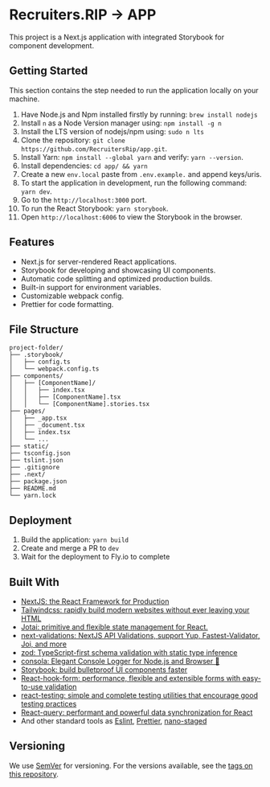 # Recruiters.RIP -> APP

This project is a Next.js application with integrated Storybook for component development.

## Getting Started

This section contains the step needed to run the application locally on your machine.

1. Have Node.js and Npm installed firstly by running: `brew install nodejs`
2. Install `n` as a Node Version manager using: `npm install -g n`
3. Install the LTS version of nodejs/npm using: `sudo n lts`
4. Clone the repository: `git clone https://github.com/RecruitersRip/app.git`.
5. Install Yarn: `npm install --global yarn` and verify: `yarn --version`.
6. Install dependencies: `cd app/ && yarn`
7. Create a new `env.local` paste from `.env.example.` and append keys/uris.
8. To start the application in development, run the following command: `yarn dev`.
9. Go to the `http://localhost:3000` port.
10. To run the React Storybook: `yarn storybook`.
11. Open `http://localhost:6006` to view the Storybook in the browser.

## Features

- Next.js for server-rendered React applications.
- Storybook for developing and showcasing UI components.
- Automatic code splitting and optimized production builds.
- Built-in support for environment variables.
- Customizable webpack config.
- Prettier for code formatting.

## File Structure

```ascii
project-folder/
├── .storybook/
│   ├── config.ts
│   └── webpack.config.ts
├── components/
│   ├── [ComponentName]/
│   │   ├── index.tsx
│   │   ├── [ComponentName].tsx
│   │   └── [ComponentName].stories.tsx
├── pages/
│   ├── _app.tsx
│   ├── _document.tsx
│   ├── index.tsx
│   └── ...
├── static/
├── tsconfig.json
├── tslint.json
├── .gitignore
├── .next/
├── package.json
├── README.md
└── yarn.lock
```

## Deployment

1. Build the application: `yarn build`
2. Create and merge a PR to `dev`
3. Wait for the deployment to Fly.io to complete

## Built With

- [NextJS: the React Framework for Production](https://nextjs.org/docs)
- [Tailwindcss: rapidly build modern websites without ever leaving your HTML](https://tailwindcss.com/)
- [Jotai: primitive and flexible state management for React.](https://docs.pmnd.rs/jotai/introduction)
- [next-validations: NextJS API Validations, support Yup, Fastest-Validator, Joi, and more](https://next-validations.productsway.com/)
- [zod: TypeScript-first schema validation with static type inference](https://github.com/colinhacks/zod)
- [consola: Elegant Console Logger for Node.js and Browser 🐨](https://github.com/unjs/consola)
- [Storybook: build bulletproof UI components faster](https://storybook.js.org)
- [React-hook-form: performance, flexible and extensible forms with easy-to-use validation](https://www.react-hook-form.com/)
- [react-testing: simple and complete testing utilities that encourage good testing practices](https://testing-library.com/)
- [React-query: performant and powerful data synchronization for React](https://react-query.tanstack.com/)
- And other standard tools as [Eslint](https://eslint.org/), [Prettier](https://prettier.io/), [nano-staged](https://github.com/usmanyunusov/nano-staged)

## Versioning

We use [SemVer](http://semver.org/) for versioning. For the versions available, see the [tags on this repository](https://github.com/recruitersrip/app/tags).

